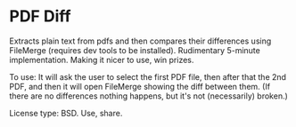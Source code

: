 PDF Diff
===========

Extracts plain text from pdfs and then compares their differences using FileMerge (requires dev tools to be installed). Rudimentary 5-minute implementation. Making it nicer to use, win prizes.

To use: It will ask the user to select the first PDF file, then after that the 2nd PDF, and then it will open FileMerge showing the diff between them. (If there are no differences nothing happens, but it's not (necessarily) broken.)

License type: BSD. Use, share.
